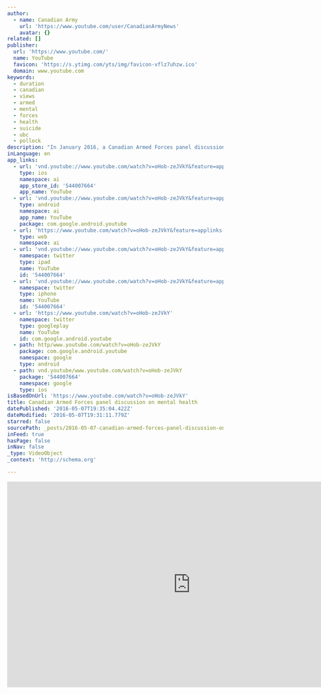 ```yaml
---
author:
  - name: Canadian Army
    url: 'https://www.youtube.com/user/CanadianArmyNews'
    avatar: {}
related: []
publisher:
  url: 'https://www.youtube.com/'
  name: YouTube
  favicon: 'https://s.ytimg.com/yts/img/favicon-vflz7uhzw.ico'
  domain: www.youtube.com
keywords:
  - duration
  - canadian
  - views
  - armed
  - mental
  - forces
  - health
  - suicide
  - ubc
  - pollock
description: "In January 2016, a Canadian Armed Forces panel discussion on mental health and well being was held during the annual Bell Let's Talk campaign. Here is a clip of that discussion from our archives. #MentalHealthWeek #GetLoud #MHW2016"
inLanguage: en
app_links:
  - url: 'vnd.youtube://www.youtube.com/watch?v=oHob-zeJVkY&feature=applinks'
    type: ios
    namespace: ai
    app_store_id: '544007664'
    app_name: YouTube
  - url: 'vnd.youtube://www.youtube.com/watch?v=oHob-zeJVkY&feature=applinks'
    type: android
    namespace: ai
    app_name: YouTube
    package: com.google.android.youtube
  - url: 'https://www.youtube.com/watch?v=oHob-zeJVkY&feature=applinks'
    type: web
    namespace: ai
  - url: 'vnd.youtube://www.youtube.com/watch?v=oHob-zeJVkY&feature=applinks'
    namespace: twitter
    type: ipad
    name: YouTube
    id: '544007664'
  - url: 'vnd.youtube://www.youtube.com/watch?v=oHob-zeJVkY&feature=applinks'
    namespace: twitter
    type: iphone
    name: YouTube
    id: '544007664'
  - url: 'https://www.youtube.com/watch?v=oHob-zeJVkY'
    namespace: twitter
    type: googleplay
    name: YouTube
    id: com.google.android.youtube
  - path: http/www.youtube.com/watch?v=oHob-zeJVkY
    package: com.google.android.youtube
    namespace: google
    type: android
  - path: vnd.youtube/www.youtube.com/watch?v=oHob-zeJVkY
    package: '544007664'
    namespace: google
    type: ios
isBasedOnUrl: 'https://www.youtube.com/watch?v=oHob-zeJVkY'
title: Canadian Armed Forces panel discussion on mental health
datePublished: '2016-05-07T19:35:04.422Z'
dateModified: '2016-05-07T19:31:11.779Z'
starred: false
sourcePath: _posts/2016-05-07-canadian-armed-forces-panel-discussion-on-mental-health.md
inFeed: true
hasPage: false
inNav: false
_type: VideoObject
_context: 'http://schema.org'

---
```

<iframe src="https://cdn.embedly.com/widgets/media.html?src=https%3A%2F%2Fwww.youtube.com%2Fembed%2FoHob-zeJVkY%3Ffeature%3Doembed&amp;url=https%3A%2F%2Fwww.youtube.com%2Fwatch%3Fv%3DoHob-zeJVkY&amp;image=https%3A%2F%2Fi.ytimg.com%2Fvi%2FoHob-zeJVkY%2Fhqdefault.jpg&amp;key=b7d04c9b404c499eba89ee7072e1c4f7&amp;type=text%2Fhtml&amp;schema=youtube" width="854" height="480" scrolling="no" frameborder="0" allowfullscreen="" style=""></iframe>